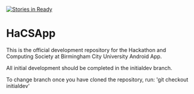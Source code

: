 [![Stories in Ready](https://badge.waffle.io/HaCSBCU/HaCSApp.png?label=ready&title=Ready)](https://waffle.io/HaCSBCU/HaCSApp?utm_source=badge)
# HaCSApp
This is the official development repository for the Hackathon and Computing Society at Birmingham City University Android App.

All initial development should be completed in the initialdev branch. 

To change branch once you have cloned the repository, run:
'git checkout initialdev'
